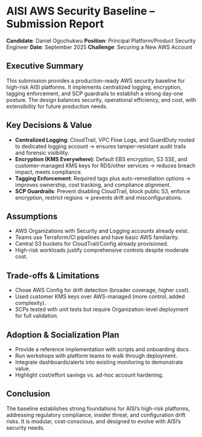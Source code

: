 # AISI AWS Security Baseline – Submission Report

**Candidate**: Daniel Ogochukwu
**Position**: Principal Platform/Product Security Engineer
**Date**: September 2025
**Challenge**: Securing a New AWS Account

## Executive Summary

This submission provides a production-ready AWS security baseline for high-risk AISI platforms. It implements centralized logging, encryption, tagging enforcement, and SCP guardrails to establish a strong day-one posture. The design balances security, operational efficiency, and cost, with extensibility for future production needs.

## Key Decisions & Value

* **Centralized Logging**: CloudTrail, VPC Flow Logs, and GuardDuty routed to dedicated logging account → ensures tamper-resistant audit trails and forensic visibility.
* **Encryption (KMS Everywhere)**: Default EBS encryption, S3 SSE, and customer-managed KMS keys for RDS/other services → reduces breach impact, meets compliance.
* **Tagging Enforcement**: Required tags plus auto-remediation options → improves ownership, cost tracking, and compliance alignment.
* **SCP Guardrails**: Prevent disabling CloudTrail, block public S3, enforce encryption, restrict regions → prevents drift and misconfigurations.

## Assumptions

* AWS Organizations with Security and Logging accounts already exist.
* Teams use Terraform/CI pipelines and have basic AWS familiarity.
* Central S3 buckets for CloudTrail/Config already provisioned.
* High-risk workloads justify comprehensive controls despite moderate cost.

## Trade-offs & Limitations

* Chose AWS Config for drift detection (broader coverage, higher cost).
* Used customer KMS keys over AWS-managed (more control, added complexity).
* SCPs tested with unit tests but require Organization-level deployment for full validation.

## Adoption & Socialization Plan

* Provide a reference implementation with scripts and onboarding docs.
* Run workshops with platform teams to walk through deployment.
* Integrate dashboards/alerts into existing monitoring to demonstrate value.
* Highlight cost/effort savings vs. ad-hoc account hardening.

## Conclusion

The baseline establishes strong foundations for AISI’s high-risk platforms, addressing regulatory compliance, insider threat, and configuration drift risks. It is modular, cost-conscious, and designed to evolve with AISI’s security needs.

